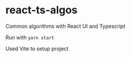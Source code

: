 # react-ts-algos
Common algorithms with React UI and Typescript

Run with `yarn start`

Used Vite to setup project
